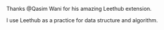Thanks @Qasim Wani for his amazing Leethub extension. 

I use Leethub as a practice for data structure and algorithm. 

